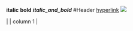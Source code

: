 __italic__
**bold**
**_italic_and_bold_**
#Header
[hyperlink](www.github.com)
![](image)


| | column 1 |

